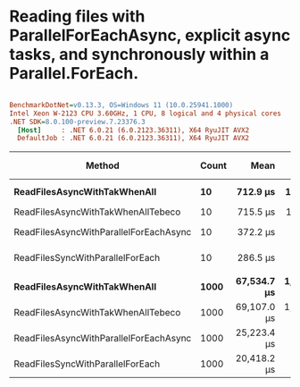 # Reading files with ParallelForEachAsync, explicit async tasks, and synchronously within a Parallel.ForEach.

``` ini

BenchmarkDotNet=v0.13.3, OS=Windows 11 (10.0.25941.1000)
Intel Xeon W-2123 CPU 3.60GHz, 1 CPU, 8 logical and 4 physical cores
.NET SDK=8.0.100-preview.7.23376.3
  [Host]     : .NET 6.0.21 (6.0.2123.36311), X64 RyuJIT AVX2
  DefaultJob : .NET 6.0.21 (6.0.2123.36311), X64 RyuJIT AVX2


```
|                                 Method | Count |        Mean |       Error |      StdDev |      Median | Ratio | RatioSD |      Gen0 |      Gen1 |     Gen2 |   Allocated | Alloc Ratio |
|--------------------------------------- |------ |------------:|------------:|------------:|------------:|------:|--------:|----------:|----------:|---------:|------------:|------------:|
|           **ReadFilesAsyncWithTakWhenAll** |    **10** |    **712.9 μs** |    **14.03 μs** |    **36.47 μs** |    **700.1 μs** |  **1.00** |    **0.00** |   **25.3906** |    **4.8828** |        **-** |   **107.79 KB** |        **1.00** |
|     ReadFilesAsyncWithTakWhenAllTebeco |    10 |    715.5 μs |    13.96 μs |    34.51 μs |    713.1 μs |  1.00 |    0.07 |   25.3906 |    4.8828 |        - |    107.8 KB |        1.00 |
| ReadFilesAsyncWithParallelForEachAsync |    10 |    372.2 μs |     6.85 μs |     6.40 μs |    369.9 μs |  0.52 |    0.04 |   42.4805 |    0.4883 |        - |   109.49 KB |        1.02 |
|       ReadFilesSyncWithParallelForEach |    10 |    286.5 μs |     4.80 μs |     4.49 μs |    285.5 μs |  0.40 |    0.03 |   42.4805 |    0.9766 |        - |   105.18 KB |        0.98 |
|                                        |       |             |             |             |             |       |         |           |           |          |             |             |
|           **ReadFilesAsyncWithTakWhenAll** |  **1000** | **67,534.7 μs** | **1,341.20 μs** | **2,277.46 μs** | **67,734.9 μs** |  **1.00** |    **0.00** | **1750.0000** |  **750.0000** | **125.0000** |  **10727.5 KB** |        **1.00** |
|     ReadFilesAsyncWithTakWhenAllTebeco |  1000 | 69,107.0 μs | 1,259.30 μs | 1,177.95 μs | 69,051.2 μs |  1.00 |    0.03 | 1750.0000 |  750.0000 | 125.0000 | 10728.55 KB |        1.00 |
| ReadFilesAsyncWithParallelForEachAsync |  1000 | 25,223.4 μs |   288.92 μs |   241.26 μs | 25,200.9 μs |  0.36 |    0.01 | 4312.5000 | 1062.5000 |        - | 10804.29 KB |        1.01 |
|       ReadFilesSyncWithParallelForEach |  1000 | 20,418.2 μs |   378.15 μs |   530.11 μs | 20,469.5 μs |  0.30 |    0.02 | 4250.0000 |  156.2500 |        - | 10193.54 KB |        0.95 |
